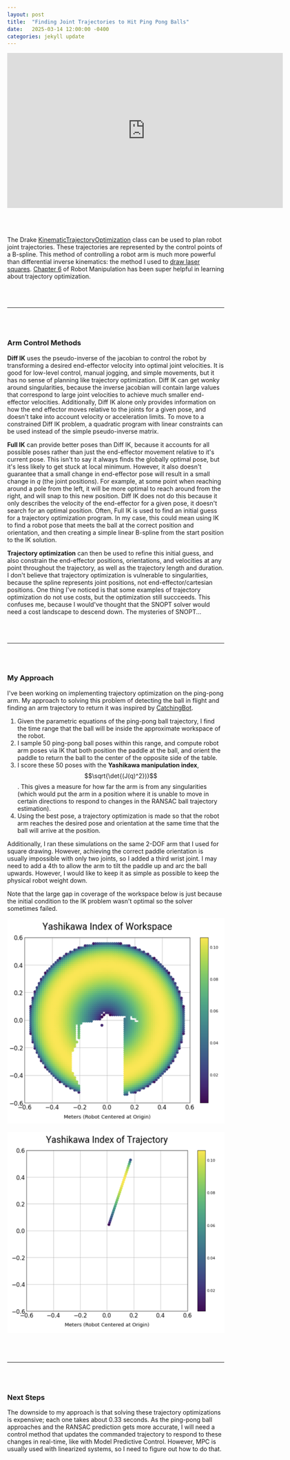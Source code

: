 ```yaml
---
layout: post
title:  "Finding Joint Trajectories to Hit Ping Pong Balls"
date:   2025-03-14 12:00:00 -0400
categories: jekyll update
---
```


<script type="text/javascript" async src="https://cdn.jsdelivr.net/npm/mathjax@3/es5/tex-mml-chtml.js"></script>
<link rel="stylesheet" href="/assets/css/styles.css">

<iframe width="640" height="360" src="https://www.youtube.com/embed/aPyj4DK5kH0" title="YouTube video player" frameborder="0" allow="accelerometer; autoplay; clipboard-write; encrypted-media; gyroscope; picture-in-picture" allowfullscreen></iframe>

<br /><br />

The Drake [KinematicTrajectoryOptimization][3] class can be used to plan robot joint trajectories. These trajectories are represented by the control points of a B-spline.
This method of controlling a robot arm is much more powerful than differential inverse kinematics: the method I used to [draw laser squares][4].
[Chapter 6][1] of Robot Manipulation has been super helpful in learning about trajectory optimization.

<hr style = "margin-top: 4rem">
<br /><br />

### Arm Control Methods

**Diff IK** uses the pseudo-inverse of the jacobian to control the robot by transforming a desired end-effector velocity into optimal joint velocities.
It is good for low-level control, manual jogging, and simple movements, but it has no sense of planning like trajectory optimization.
Diff IK can get wonky around singularities, because the inverse jacobian will contain large values that correspond to large joint velocities to achieve much smaller end-effector velocities.
Additionally, Diff IK alone only provides information on how the end effector moves relative to the joints for a given pose, and doesn't take into account velocity or acceleration limits.
To move to a constrained Diff IK problem, a quadratic program with linear constraints can be used instead of the simple pseudo-inverse matrix.

**Full IK** can provide better poses than Diff IK, because it accounts for all possible poses rather than just the end-effector movement relative to it's current pose.
This isn't to say it always finds the globally optimal pose, but it's less likely to get stuck at local minimum. However, it also doesn't guarantee that a small change in end-effector pose
will result in a small change in *q* (the joint positions). For example, at some point when reaching around a pole from the left, it will be more optimal to reach around from the right, and will snap to this new position.
Diff IK does not do this because it only describes the velocity of the end-effector for a given pose, it doesn't search for an optimal position.
Often, Full IK is used to find an initial guess for a trajectory optimization program. In my case, this could mean using IK to find a robot pose that meets the ball at the correct position and orientation,
and then creating a simple linear B-spline from the start position to the IK solution.

**Trajectory optimization** can then be used to refine this initial guess, and also constrain the end-effector positions, orientations, and velocities at any point throughout the trajectory, as well as the trajectory length and duration.
I don't believe that trajectory optimization is vulnerable to singularities, because the spline represents joint positions, not end-effector/cartesian positions.
One thing I've noticed is that some examples of trajectory optimization do not use costs, but the optimization still succceeds. This confuses me, because I would've thought that the SNOPT solver would need a cost landscape to descend down. The mysteries of SNOPT...

<hr style = "margin-top: 4rem">
<br /><br />

### My Approach

I've been working on implementing trajectory optimization on the ping-pong arm. My approach to solving this problem of detecting the ball in flight and finding an arm trajectory to return it was inspired by [CatchingBot][2].

1. Given the parametric equations of the ping-pong ball trajectory, I find the time range that the ball will be inside the approximate workspace of the robot.
2. I sample 50 ping-pong ball poses within this range, and compute robot arm poses via IK that both position the paddle at the ball, and orient the paddle to return the ball to the center of the opposite side of the table.
3. I score these 50 poses with the **Yashikawa manipulation index**, $$\sqrt{\det{(J(q)^2})}$$. This gives a measure for how far the arm is from any singularities (which would put the arm in a position where it is unable to move in certain directions to respond to changes in the RANSAC ball trajectory estimation).
4. Using the best pose, a trajectory optimization is made so that the robot arm reaches the desired pose and orientation at the same time that the ball will arrive at the position.

Additionally, I ran these simulations on the same 2-DOF arm that I used for square drawing. However, achieving the correct paddle orientation is usually impossible with only two joints,
so I added a third wrist joint. I may need to add a 4th to allow the arm to tilt the paddle up and arc the ball upwards. However, I would like to keep it as simple as possible to keep the physical robot weight down.

Note that the large gap in coverage of the workspace below is just because the initial condition to the IK problem wasn't optimal so the solver sometimes failed.

<img src="/assets/images/trajectory_optimization/workspace.png" alt="Yashikawa Score of Poses Within Robot Workspace" class="image-center"/>
<br /><br />
<img src="/assets/images/trajectory_optimization/trajectory.png" alt="Yashikawa Score of Poses Within Ball Trajectory" class="image-center"/>

<hr style = "margin-top: 4rem">
<br /><br />

### Next Steps

The downside to my approach is that solving these trajectory optimizations is expensive; each one takes about 0.33 seconds. As the ping-pong ball approaches and the RANSAC prediction gets more accurate, I will need a control method that updates the commanded trajectory to respond to these changes in real-time, like with Model Predictive Control.
However, MPC is usually used with linearized systems, so I need to figure out how to do that.

[1]: https://manipulation.csail.mit.edu/trajectories.html
[2]: https://www.youtube.com/watch?v=TrhjG72PJNU
[3]: https://drake.mit.edu/doxygen_cxx/classdrake_1_1planning_1_1trajectory__optimization_1_1_kinematic_trajectory_optimization.html
[4]: https://louietouie.github.io/jekyll/update/2024/12/18/drawing-squares.html